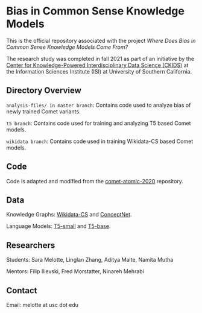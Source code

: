 # Bias in Common Sense Knowledge Models

This is the official repository associated with the project *Where Does Bias in Common Sense Knowledge Models Come From?* 

The research study was completed in fall 2021 as part of an initiative by the [Center for Knowledge-Powered Interdisciplinary Data Science (CKIDS)](https://sites.usc.edu/ckids/) at the Information Sciences Institute (ISI) at University of Southern California.


## Directory Overview

```analysis-files/ in master branch```: Contains code used to analyze bias of newly trained Comet variants.

```t5 branch```: Contains code used for training and analyzing T5 based Comet models.

```wikidata branch```: Contains code used in training Wikidata-CS based Comet models.


## Code

Code is adapted and modified from the [comet-atomic-2020](https://github.com/allenai/comet-atomic-2020) repository.

## Data

Knowledge Graphs: [Wikidata-CS](https://zenodo.org/record/3983030/files/wikidata-cs-20200504.tsv?download=1) and [ConceptNet](https://drive.google.com/file/d/1bhkeTjDeheLXQdRpaJk6F5uTUFTpgQW0/view).

Language Models: [T5-small](https://huggingface.co/t5-small) and [T5-base](https://huggingface.co/t5-base).

## Researchers

Students: Sara Melotte, Linglan Zhang, Aditya Malte, Namita Mutha

Mentors: Filip Ilievski, Fred Morstatter, Ninareh Mehrabi

## Contact
Email: melotte at usc dot edu